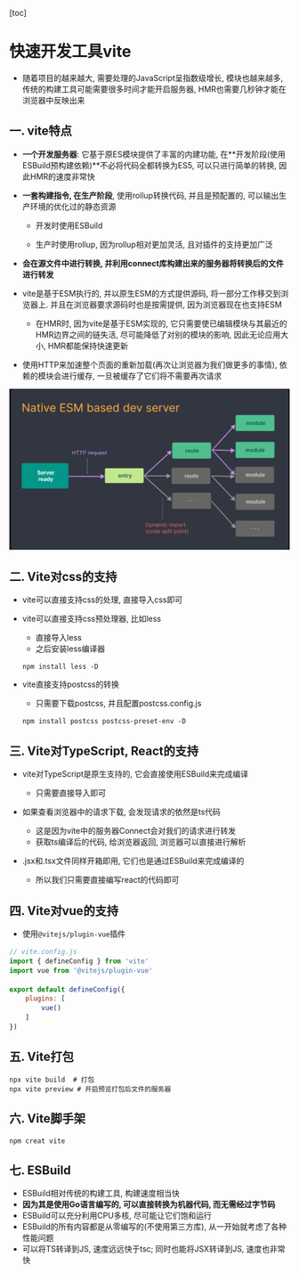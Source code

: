 [toc]

# 快速开发工具vite

- 随着项目的越来越大, 需要处理的JavaScript呈指数级增长, 模块也越来越多, 传统的构建工具可能需要很多时间才能开启服务器, HMR也需要几秒钟才能在浏览器中反映出来

## 一. vite特点

- **一个开发服务器**: 它基于原ES模块提供了丰富的内建功能, 在**开发阶段(使用ESBuild预构建依赖)**不必将代码全都转换为ES5, 可以只进行简单的转换, 因此HMR的速度非常快
- **一套构建指令, 在生产阶段**, 使用rollup转换代码, 并且是预配置的, 可以输出生产环境的优化过的静态资源
  - 开发时使用ESBuild

  - 生产时使用rollup, 因为rollup相对更加灵活, 且对插件的支持更加广泛

- **会在源文件中进行转换, 并利用connect库构建出来的服务器将转换后的文件进行转发**

- vite是基于ESM执行的, 并以原生ESM的方式提供源码, 将一部分工作移交到浏览器上. 并且在浏览器要求源码时也是按需提供, 因为浏览器现在也支持ESM
  - 在HMR时, 因为vite是基于ESM实现的, 它只需要使已编辑模块与其最近的HMR边界之间的链失活, 尽可能降低了对别的模块的影响, 因此无论应用大小, HMR都能保持快速更新

- 使用HTTP来加速整个页面的重新加载(再次让浏览器为我们做更多的事情), 依赖的模块会进行缓存, 一旦被缓存了它们将不需要再次请求


![image-20230328202158314](./assets/image-20230328202158314.png)



## 二. Vite对css的支持

- vite可以直接支持css的处理, 直接导入css即可

- vite可以直接支持css预处理器, 比如less

  - 直接导入less
  - 之后安装less编译器

  ```shell
  npm install less -D
  ```

- vite直接支持postcss的转换

  - 只需要下载postcss, 并且配置postcss.config.js

  ```shell
  npm install postcss postcss-preset-env -D
  ```

  

## 三. Vite对TypeScript, React的支持

- vite对TypeScript是原生支持的, 它会直接使用ESBuild来完成编译
  - 只需要直接导入即可
- 如果查看浏览器中的请求下载, 会发现请求的依然是ts代码
  - 这是因为vite中的服务器Connect会对我们的请求进行转发
  - 获取ts编译后的代码, 给浏览器返回, 浏览器可以直接进行解析



 

- .jsx和.tsx文件同样开箱即用, 它们也是通过ESBuild来完成编译的
  - 所以我们只需要直接编写react的代码即可



## 四. Vite对vue的支持

- 使用`@vitejs/plugin-vue`插件

```js
// vite.config.js
import { defineConfig } from 'vite'
import vue from '@vitejs/plugin-vue'

export default defineConfig({
    plugins: [
        vue()
    ]
})
```



## 五. Vite打包

```shell
npx vite build  # 打包
npx vite preview # 开启预览打包后文件的服务器
```



## 六. Vite脚手架

```shell
npm creat vite
```



## 七. ESBuild

- ESBuild相对传统的构建工具, 构建速度相当快
- **因为其是使用Go语言编写的, 可以直接转换为机器代码, 而无需经过字节码**
- ESBuild可以充分利用CPU多核, 尽可能让它们饱和运行
- ESBuild的所有内容都是从零编写的(不使用第三方库), 从一开始就考虑了各种性能问题
- 可以将TS转译到JS, 速度远远快于tsc; 同时也能将JSX转译到JS, 速度也非常快